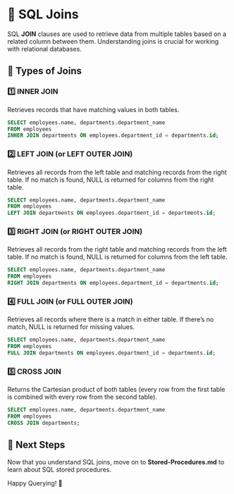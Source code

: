 # 📌 SQL Joins

SQL **JOIN** clauses are used to retrieve data from multiple tables based on a related column between them. Understanding joins is crucial for working with relational databases.

## 🔹 Types of Joins

### 1️⃣ INNER JOIN
Retrieves records that have matching values in both tables.
```sql
SELECT employees.name, departments.department_name 
FROM employees 
INNER JOIN departments ON employees.department_id = departments.id;
```

### 2️⃣ LEFT JOIN (or LEFT OUTER JOIN)
Retrieves all records from the left table and matching records from the right table. If no match is found, NULL is returned for columns from the right table.
```sql
SELECT employees.name, departments.department_name 
FROM employees 
LEFT JOIN departments ON employees.department_id = departments.id;
```

### 3️⃣ RIGHT JOIN (or RIGHT OUTER JOIN)
Retrieves all records from the right table and matching records from the left table. If no match is found, NULL is returned for columns from the left table.
```sql
SELECT employees.name, departments.department_name 
FROM employees 
RIGHT JOIN departments ON employees.department_id = departments.id;
```

### 4️⃣ FULL JOIN (or FULL OUTER JOIN)
Retrieves all records where there is a match in either table. If there’s no match, NULL is returned for missing values.
```sql
SELECT employees.name, departments.department_name 
FROM employees 
FULL JOIN departments ON employees.department_id = departments.id;
```

### 5️⃣ CROSS JOIN
Returns the Cartesian product of both tables (every row from the first table is combined with every row from the second table).
```sql
SELECT employees.name, departments.department_name 
FROM employees 
CROSS JOIN departments;
```

## 🔗 Next Steps
Now that you understand SQL joins, move on to **Stored-Procedures.md** to learn about SQL stored procedures.

Happy Querying! 🚀